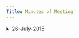 ```yaml
---
Title: Minutes of Meeting
---
```


<details>
<summary>26-July-2015</summary>

- Decided on Laravel Framework.                   - Done
- Create a public repository on GitHub            - Done
- Share the workflow for Laravel.                 - Jay
- Still need to decide on MongoDb                 - Jay
- Need to decide on the Managed Object Interface. - Jay
- How we integrate with the frontend technologies - Jay
- Still need to decide on frontend technologies   - Atul
- Need to hire a frontend designer.               - Atul
- More requirements in terms of the backend.      - Atul

GIT Public Repository: https://github.com/jayrajput/OnlineClinik

</summary>
</details>
